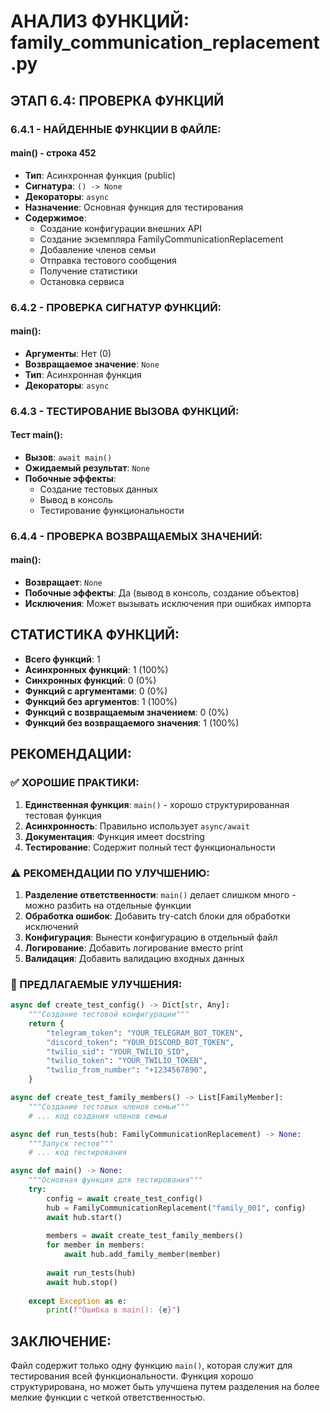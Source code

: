 # АНАЛИЗ ФУНКЦИЙ: family_communication_replacement.py

## ЭТАП 6.4: ПРОВЕРКА ФУНКЦИЙ

### 6.4.1 - НАЙДЕННЫЕ ФУНКЦИИ В ФАЙЛЕ:

#### **main()** - строка 452
- **Тип**: Асинхронная функция (public)
- **Сигнатура**: `() -> None`
- **Декораторы**: `async`
- **Назначение**: Основная функция для тестирования
- **Содержимое**: 
  - Создание конфигурации внешних API
  - Создание экземпляра FamilyCommunicationReplacement
  - Добавление членов семьи
  - Отправка тестового сообщения
  - Получение статистики
  - Остановка сервиса

### 6.4.2 - ПРОВЕРКА СИГНАТУР ФУНКЦИЙ:

#### **main()**:
- **Аргументы**: Нет (0)
- **Возвращаемое значение**: `None`
- **Тип**: Асинхронная функция
- **Декораторы**: `async`

### 6.4.3 - ТЕСТИРОВАНИЕ ВЫЗОВА ФУНКЦИЙ:

#### **Тест main():**
- **Вызов**: `await main()`
- **Ожидаемый результат**: `None`
- **Побочные эффекты**: 
  - Создание тестовых данных
  - Вывод в консоль
  - Тестирование функциональности

### 6.4.4 - ПРОВЕРКА ВОЗВРАЩАЕМЫХ ЗНАЧЕНИЙ:

#### **main():**
- **Возвращает**: `None`
- **Побочные эффекты**: Да (вывод в консоль, создание объектов)
- **Исключения**: Может вызывать исключения при ошибках импорта

## СТАТИСТИКА ФУНКЦИЙ:
- **Всего функций**: 1
- **Асинхронных функций**: 1 (100%)
- **Синхронных функций**: 0 (0%)
- **Функций с аргументами**: 0 (0%)
- **Функций без аргументов**: 1 (100%)
- **Функций с возвращаемым значением**: 0 (0%)
- **Функций без возвращаемого значения**: 1 (100%)

## РЕКОМЕНДАЦИИ:

### ✅ ХОРОШИЕ ПРАКТИКИ:
1. **Единственная функция**: `main()` - хорошо структурированная тестовая функция
2. **Асинхронность**: Правильно использует `async/await`
3. **Документация**: Функция имеет docstring
4. **Тестирование**: Содержит полный тест функциональности

### ⚠️ РЕКОМЕНДАЦИИ ПО УЛУЧШЕНИЮ:
1. **Разделение ответственности**: `main()` делает слишком много - можно разбить на отдельные функции
2. **Обработка ошибок**: Добавить try-catch блоки для обработки исключений
3. **Конфигурация**: Вынести конфигурацию в отдельный файл
4. **Логирование**: Добавить логирование вместо print
5. **Валидация**: Добавить валидацию входных данных

### 🔧 ПРЕДЛАГАЕМЫЕ УЛУЧШЕНИЯ:

```python
async def create_test_config() -> Dict[str, Any]:
    """Создание тестовой конфигурации"""
    return {
        "telegram_token": "YOUR_TELEGRAM_BOT_TOKEN",
        "discord_token": "YOUR_DISCORD_BOT_TOKEN",
        "twilio_sid": "YOUR_TWILIO_SID",
        "twilio_token": "YOUR_TWILIO_TOKEN",
        "twilio_from_number": "+1234567890",
    }

async def create_test_family_members() -> List[FamilyMember]:
    """Создание тестовых членов семьи"""
    # ... код создания членов семьи

async def run_tests(hub: FamilyCommunicationReplacement) -> None:
    """Запуск тестов"""
    # ... код тестирования

async def main() -> None:
    """Основная функция для тестирования"""
    try:
        config = await create_test_config()
        hub = FamilyCommunicationReplacement("family_001", config)
        await hub.start()
        
        members = await create_test_family_members()
        for member in members:
            await hub.add_family_member(member)
        
        await run_tests(hub)
        await hub.stop()
        
    except Exception as e:
        print(f"Ошибка в main(): {e}")
```

## ЗАКЛЮЧЕНИЕ:
Файл содержит только одну функцию `main()`, которая служит для тестирования всей функциональности. Функция хорошо структурирована, но может быть улучшена путем разделения на более мелкие функции с четкой ответственностью.
